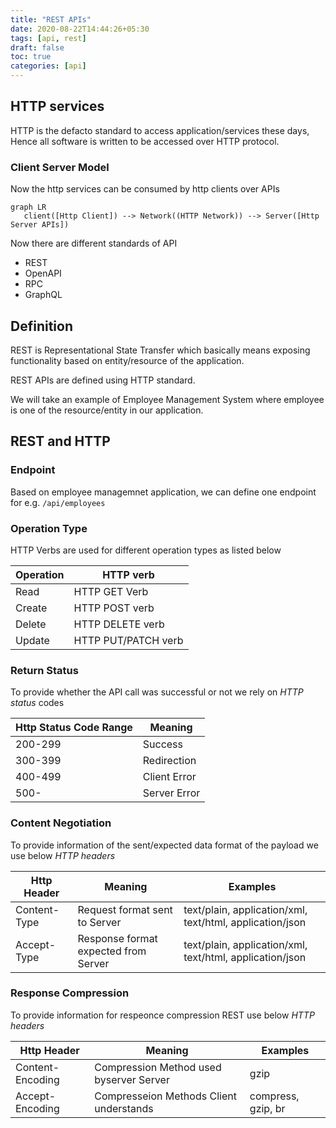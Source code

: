 ```yaml
---
title: "REST APIs"
date: 2020-08-22T14:44:26+05:30
tags: [api, rest]
draft: false
toc: true
categories: [api]
---
```

## HTTP services
HTTP is the defacto standard to access application/services these days, Hence all software is written to be accessed over HTTP protocol.

### Client Server Model
Now the http services can be consumed by http clients over APIs

```mermaid
graph LR
   client([Http Client]) --> Network((HTTP Network)) --> Server([Http Server APIs])
```

Now there are different standards of API
- REST
- OpenAPI
- RPC
- GraphQL

## Definition
REST is Representational State Transfer which basically means exposing functionality based on entity/resource of the application.

REST APIs are defined using HTTP standard.

We will take an example of Employee Management System where employee is one of the resource/entity in our application.

## REST and HTTP

### __Endpoint__ 
Based on employee managemnet application, we can define one endpoint for e.g. `/api/employees` 

### __Operation Type__ 
HTTP Verbs are used for different operation types as listed below

|Operation|HTTP verb|
|---------|---------|
|Read     | HTTP GET Verb|
|Create   | HTTP POST verb|
|Delete   | HTTP DELETE verb|
|Update   | HTTP PUT/PATCH verb|

### __Return Status__ 
To provide whether the API call was successful or not we rely on _HTTP status_ codes

|Http Status Code Range|Meaning|
|---------|---------|
|200-299   | Success|
|300-399  | Redirection|
|400-499  | Client Error|
|500-  | Server Error|

### __Content Negotiation__ 
To provide information of the sent/expected data format of the payload we use below _HTTP headers_ 

|Http Header|Meaning|Examples|
|---------|---------|---------|
|Content-Type   | Request format sent to Server|text/plain, application/xml, text/html, application/json|
|Accept-Type  | Response format expected from Server|text/plain, application/xml, text/html, application/json|

### __Response Compression__ 
To provide information for respeonce compression REST use below _HTTP headers_

|Http Header|Meaning|Examples|
|---------|---------|---------|
|Content-Encoding   | Compression Method used byserver Server|gzip|
|Accept-Encoding  | Compresseion Methods Client understands|compress, gzip, br|